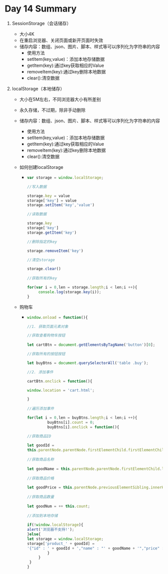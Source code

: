 # Day 14 Summary

1. SessionStorage（会话储存）

   - 大小4K
   - 在重启浏览器、关闭页面或新开页面时失效
   - 储存内容：数组、json、图片、脚本、样式等可以序列化为字符串的内容
     - 使用方法
     - setItem(key,value)：添加本地存储数据 
     - getItem(key):通过key获取相应的Value
     - removeItem(key):通过key删除本地数据
     - clear():清空数据

2. localStorage（本地储存）

   - 大小在5M左右，不同浏览器大小有所差别

   - 永久存储，不过期，除非手动删除

   - 储存内容：数组、json、图片、脚本、样式等可以序列化为字符串的内容

     - 使用方法
     - setItem(key,value)：添加本地存储数据 
     - getItem(key):通过key获取相应的Value
     - removeItem(key):通过key删除本地数据
     - clear():清空数据

   - 如何创建localStorage

     - ```javascript
       var storage = window.localStorage;
       
       //写入数据
       
       storage.key = value
       storage['key'] = value
       storage.setItem('key','value')
       
       //读取数据
       
       storage.key
       storage['key']
       storage.getItem('key')
       
       //删除指定的key
       
       storage.removeItem('key')
       
       //清空storage
       
       storage.clear()
       	
       //获取所有的key
       
       for(var i = 0,len = storage.length;i < len;i ++){
       		console.log(storage.key(i));
       }
       ```

   - 购物车

     - ```javascript
       window.onload = function(){
       
       //1. 获取页面元素对象
       
       //获取查看购物车按钮
           
       let cartBtn = document.getElementsByTagName('button')[0];
       
       //获取所有的按钮按钮
       
       let buyBtns = document.querySelectorAll('table .buy');
       
       //2. 添加事件
       
       cartBtn.onclick = function(){
       
       window.location = 'cart.html';
       
       }
           
       //遍历添加事件
       
       for(let i = 0,len = buyBtns.length;i < len;i ++){
       			buyBtns[i].count = 0;
       			buyBtns[i].onclick = function(){
       
       //获取商品ID
                       
       let goodId =
       this.parentNode.parentNode.firstElementChild.firstElementChild.value;
                       
       //获取商品名称
                       
       let goodName = this.parentNode.parentNode.firstElementChild.lastChild.nodeValue;
                       
       //获取商品价格
                       
       let goodPrice = this.parentNode.previousElementSibling.innerHTML;
                       
       //获取商品数量
                       
       let goodNum = ++ this.count;
                       
       //添加到本地存储
                       
       if(!window.localStorage){
       alert('浏览器不支持!');
       }else{
       let storage = window.localStorage;
       storage['product_' + goodId] = 
       '{"id" : ' + goodId + ',"name" : "' + goodName + '","price" : ' + goodPrice + ',"num" : ' + goodNum + '}';
       			}
       		}
       	}
       }
       ```

       
